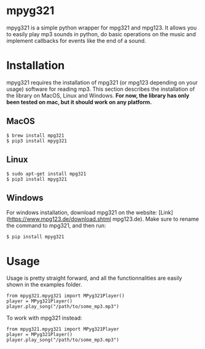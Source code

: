 # mpyg321

mpyg321 is a simple python wrapper for mpg321 and mpg123. It allows you to easily play mp3 sounds in python, do basic operations on the music and implement callbacks for events like the end of a sound.

# Installation

mpyg321 requires the installation of mpg321 (or mpg123 depending on your usage) software for reading mp3. This section describes the installation of the library on MacOS, Linux and Windows. **For now, the library has only been tested on mac, but it should work on any platform.**

## MacOS

```
$ brew install mpg321
$ pip3 install mpyg321
```

## Linux

```
$ sudo apt-get install mpg321
$ pip3 install mpyg321
```

## Windows

For windows installation, download mpg321 on the website: [Link] (https://www.mpg123.de/download.shtml mpg123.de). Make sure to rename the command to mpg321, and then run:

```
$ pip install mpyg321
```

# Usage

Usage is pretty straight forward, and all the functionnalities are easily shown in the examples folder.

```
from mpyg321.mpyg321 import MPyg321Player()
player = MPyg321Player()
player.play_song("/path/to/some_mp3.mp3")
```

To work with mpg321 instead:

```
from mpyg321.mpyg321 import MPyg321Player
player = MPyg321Player()
player.play_song("/path/to/some_mp3.mp3")
```
